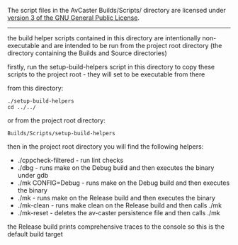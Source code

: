 
The script files in the AvCaster Builds/Scripts/ directory are licensed under [version 3 of the GNU General Public License](COPYING_SCRIPTS).

---

the build helper scripts contained in this directory are intentionally non-executable and are intended to be run from the project root directory (the directory containing the Builds and Source directories)

firstly, run the setup-build-helpers script in this directory to copy these scripts to the project root - they will set to be executable from there

from this directory:
```
./setup-build-helpers
cd ../../
```
or from the project root directory:
```
Builds/Scripts/setup-build-helpers
```

then in the project root directory you will find the following helpers:

* ./cppcheck-filtered - run lint checks
* ./dbg               - runs make on the Debug build and then executes the binary under gdb
* ./mk CONFIG=Debug   - runs make on the Debug build and then executes the binary
* ./mk                - runs make on the Release build and then executes the binary
* ./mk-clean          - runs make clean on the Release build and then calls ./mk
* ./mk-reset          - deletes the av-caster persistence file and then calls ./mk

the Release build prints comprehensive traces to the console so this is the default build target

